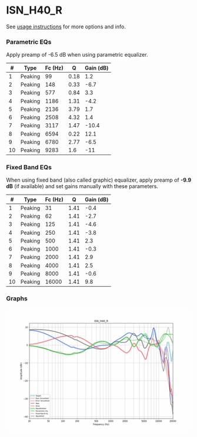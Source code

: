 # ISN_H40_R
See [usage instructions](https://github.com/jaakkopasanen/AutoEq#usage) for more options and info.

### Parametric EQs
Apply preamp of -6.5 dB when using parametric equalizer.

|   # | Type    |   Fc (Hz) |    Q |   Gain (dB) |
|-----|---------|-----------|------|-------------|
|   1 | Peaking |        99 | 0.18 |         1.2 |
|   2 | Peaking |       148 | 0.33 |        -6.7 |
|   3 | Peaking |       577 | 0.84 |         3.3 |
|   4 | Peaking |      1186 | 1.31 |        -4.2 |
|   5 | Peaking |      2136 | 3.79 |         1.7 |
|   6 | Peaking |      2508 | 4.32 |         1.4 |
|   7 | Peaking |      3117 | 1.47 |       -10.4 |
|   8 | Peaking |      6594 | 0.22 |        12.1 |
|   9 | Peaking |      6780 | 2.77 |        -6.5 |
|  10 | Peaking |      9283 | 1.6  |       -11   |

### Fixed Band EQs
When using fixed band (also called graphic) equalizer, apply preamp of **-9.9 dB** (if available) and set gains manually with these parameters.

|   # | Type    |   Fc (Hz) |    Q |   Gain (dB) |
|-----|---------|-----------|------|-------------|
|   1 | Peaking |        31 | 1.41 |        -0.4 |
|   2 | Peaking |        62 | 1.41 |        -2.7 |
|   3 | Peaking |       125 | 1.41 |        -4.6 |
|   4 | Peaking |       250 | 1.41 |        -3.8 |
|   5 | Peaking |       500 | 1.41 |         2.3 |
|   6 | Peaking |      1000 | 1.41 |        -0.3 |
|   7 | Peaking |      2000 | 1.41 |         2.9 |
|   8 | Peaking |      4000 | 1.41 |         2.5 |
|   9 | Peaking |      8000 | 1.41 |        -0.6 |
|  10 | Peaking |     16000 | 1.41 |         9.8 |

### Graphs
![](./ISN_H40_R.png)
